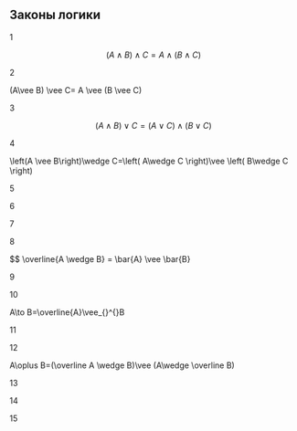## Законы логики


1 

$$(A \wedge B)\wedge C=A\wedge(B\wedge C)$$



2 

(A\vee B) \vee C= A \vee (B \vee C)



3

$$(A\wedge B)\vee C= (A\vee C)\wedge (B\vee C)$$



4 

\left(A \vee  B\right)\wedge C=\left( A\wedge C \right)\vee \left( B\wedge C \right)



5



6



7



8

$$ \overline{A \wedge B} = \bar{A} \vee \bar{B} 

9



10 

A\to B=\overline{A}\vee_{}^{}B



11



12  

A\oplus B=(\overline A	\wedge B)\vee (A\wedge \overline B)



13



14



15


